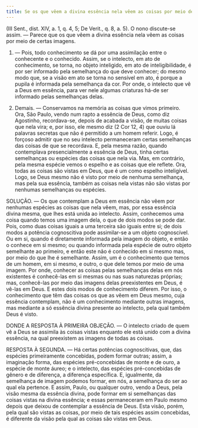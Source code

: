 ```yaml
---
title: Se os que vêem a divina essência nela vêem as coisas por meio de certas imagens
---
```


(III Sent., dist. XIV, a. 1, q. 4, 5; De Verit., q. 8, a. 5).
  O nono discute-se assim. — Parece que os que vêem a divina essência nela vêem as coisas por meio de certas imagens.  

1. — Pois, todo conhecimento se dá por uma assimilação entre o conhecente e o conhecido. Assim, se o intelecto, em ato de conhecimento, se torna, no objeto inteligido, em ato de inteligibilidade, é por ser informado pela semelhança do que deve conhecer; do mesmo modo que, se a visão em ato se torna no sensível em ato, é porque a pupila é informada pela semelhança da cor. Por onde, o intelecto que vê a Deus em essência, para ver nele algumas criaturas há-de ser informado pelas semelhanças delas.  

2. Demais. — Conservamos na memória as coisas que vimos primeiro. Ora, São Paulo, vendo num rapto a essência de Deus, como diz Agostinho, recordava-se, depois de acabada a visão, de muitas coisas que nela vira; e, por isso, ele mesmo diz (2 Cor 12, 4) que ouviu lá palavras secretas que não é permitido a um homem referir. Logo, é forçoso admitir que no seu intelecto permaneceram certas semelhanças das coisas de que se recordava. E, pela mesma razão, quando contemplava presencialmente a essência de Deus, tinha certas semelhanças ou espécies das coisas que nela via.  Mas, em contrário, pela mesma espécie vemos o espelho e as coisas que ele reflete. Ora, todas as coisas são vistas em Deus, que é um como espelho inteligível. Logo, se Deus mesmo não é visto por meio de nenhuma semelhança, mas pela sua essência, também as coisas nela vistas não são vistas por nenhumas semelhanças ou espécies.  

SOLUÇÃO. — Os que contemplam a Deus em essência não vêem por nenhumas espécies as coisas que nela vêem, mas, por essa essência divina mesma, que lhes está unida ao intelecto. Assim, conhecemos uma coisa quando temos uma imagem dela, o que de dois modos se pode dar. Pois, como duas coisas iguais a uma terceira são iguais entre si; de dois modos a potência cognoscitiva pode assimilar-se a um objeto cognoscível. Ou em si, quando é diretamente informada pela imagem do objeto, e então o conhece em si mesmo; ou quando informada pela espécie de outro objeto semelhante ao primeiro, e então este não é conhecido em si mesmo mas, por meio do que lhe é semelhante. Assim, um é o conhecimento que temos de um homem, em si mesmo, e outro, o que dele temos por meio de uma imagem. Por onde, conhecer as coisas pelas semelhanças delas em nós existentes é conhecê-las em si mesmas ou nas suas naturezas próprias; mas, conhecê-las por meio das imagens delas preexistentes em Deus, é vê-las em Deus. E estes dois modos de conhecimento diferem. Por isso, o conhecimento que têm das coisas os que as vêem em Deus mesmo, cuja essência contemplam, não é um conhecimento mediante outras imagens, mas mediante a só essência divina presente ao intelecto, pela qual também Deus é visto.  

DONDE A RESPOSTA À PRIMEIRA OBJEÇÃO. — O intelecto criado de quem vê a Deus se assimila às coisas vistas enquanto ele está unido com a divina essência, na qual preexistem as imagens de todas as coisas.  

RESPOSTA À SEGUNDA. — Há certas potências cognoscitivas, que, das espécies primeiramente concebidas, podem formar outras; assim, a imaginação forma, das espécies pré-concebidas de monte e de ouro, a espécie de monte áureo; e o intelecto, das espécies pré-concebidas de gênero e de diferença, a diferença específica. E, igualmente, da semelhança de imagem podemos formar, em nós, a semelhança do ser ao qual ela pertence. E assim, Paulo, ou qualquer outro, vendo a Deus, pela visão mesma da essência divina, pode formar em si semelhanças das coisas vistas na divina essência; e essas permaneceram em Paulo mesmo depois que deixou de contemplar a essência de Deus. Esta visão, porém, pela qual são vistas as coisas, por meio de tais espécies assim concebidas, é diferente da visão pela qual as coisas são vistas em Deus.
